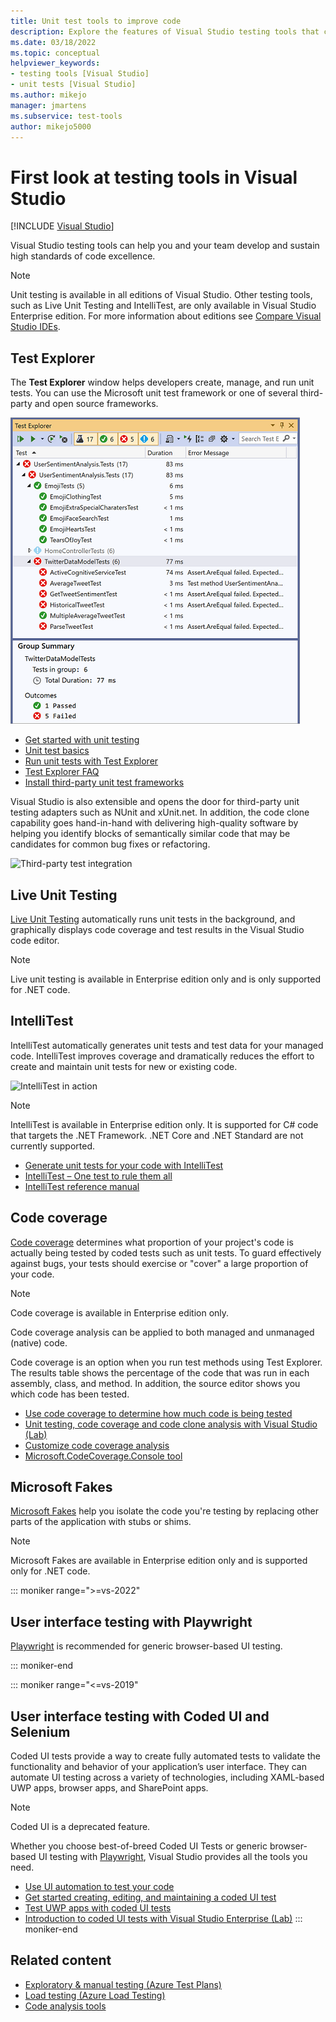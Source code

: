 ```yaml
---
title: Unit test tools to improve code
description: Explore the features of Visual Studio testing tools that can help you and your team develop and sustain high standards of code excellence.
ms.date: 03/18/2022
ms.topic: conceptual
helpviewer_keywords:
- testing tools [Visual Studio]
- unit tests [Visual Studio]
ms.author: mikejo
manager: jmartens
ms.subservice: test-tools
author: mikejo5000
---
```

# First look at testing tools in Visual Studio

 [!INCLUDE [Visual Studio](~/includes/applies-to-version/vs-windows-only.md)]

Visual Studio testing tools can help you and your team develop and sustain high standards of code excellence.

> [!NOTE]
> Unit testing is available in all editions of Visual Studio. Other testing tools, such as Live Unit Testing and IntelliTest, are only available in Visual Studio Enterprise edition. For more information about editions see [Compare Visual Studio IDEs](https://visualstudio.microsoft.com/vs/compare/).

## Test Explorer

The **Test Explorer** window helps developers create, manage, and run unit tests. You can use the Microsoft unit test framework or one of several third-party and open source frameworks.

![Visual Studio Test Explorer 16.2](media/vs-2019/test-explorer-16-2.PNG)

* [Get started with unit testing](unit-test-your-code.md)
* [Unit test basics](unit-test-basics.md)
* [Run unit tests with Test Explorer](run-unit-tests-with-test-explorer.md)
* [Test Explorer FAQ](test-explorer-faq.md)
* [Install third-party unit test frameworks](install-third-party-unit-test-frameworks.md)

Visual Studio is also extensible and opens the door for third-party unit testing adapters such as NUnit and xUnit.net. In addition, the code clone capability goes hand-in-hand with delivering high-quality software by helping you identify blocks of semantically similar code that may be candidates for common bug fixes or refactoring.

![Third-party test integration](media/devtest-thirdparty.png)

## Live Unit Testing

[Live Unit Testing](../test/live-unit-testing.md) automatically runs unit tests in the background, and graphically displays code coverage and test results in the Visual Studio code editor.

> [!NOTE]
> Live unit testing is available in Enterprise edition only and is only supported for .NET code.

## IntelliTest

IntelliTest automatically generates unit tests and test data for your managed code. IntelliTest improves coverage and dramatically reduces the effort to create and maintain unit tests for new or existing code.

![IntelliTest in action](media/devtest-intellitest.png)

> [!NOTE]
> IntelliTest is available in Enterprise edition only. It is supported for C# code that targets the .NET Framework. .NET Core and .NET Standard are not currently supported.

* [Generate unit tests for your code with IntelliTest](generate-unit-tests-for-your-code-with-intellitest.md)
* [IntelliTest – One test to rule them all](https://devblogs.microsoft.com/devops/intellitest-one-test-to-rule-them-all/)
* [IntelliTest reference manual](intellitest-manual/index.md)

## Code coverage

[Code coverage](../test/using-code-coverage-to-determine-how-much-code-is-being-tested.md) determines what proportion of your project's code is actually being tested by coded tests such as unit tests. To guard effectively against bugs, your tests should exercise or "cover" a large proportion of your code.

> [!NOTE]
> Code coverage is available in Enterprise edition only.

Code coverage analysis can be applied to both managed and unmanaged (native) code.

Code coverage is an option when you run test methods using Test Explorer. The results table shows the percentage of the code that was run in each assembly, class, and method. In addition, the source editor shows you which code has been tested.

* [Use code coverage to determine how much code is being tested](using-code-coverage-to-determine-how-much-code-is-being-tested.md)
* [Unit testing, code coverage and code clone analysis with Visual Studio (Lab)](https://azuredevopslabs.com/labs/devopsserver/liveunittesting)
* [Customize code coverage analysis](customizing-code-coverage-analysis.md)
* [Microsoft.CodeCoverage.Console tool](microsoft-code-coverage-console-tool.md)

## Microsoft Fakes

[Microsoft Fakes](../test/isolating-code-under-test-with-microsoft-fakes.md) help you isolate the code you're testing by replacing other parts of the application with stubs or shims.

> [!NOTE]
> Microsoft Fakes are available in Enterprise edition only and is supported only for .NET code.

::: moniker range=">=vs-2022"
## User interface testing with Playwright

[Playwright](https://playwright.dev/) is recommended for generic browser-based UI testing.

::: moniker-end

::: moniker range="<=vs-2019"
## User interface testing with Coded UI and Selenium

Coded UI tests provide a way to create fully automated tests to validate the functionality and behavior of your application’s user interface. They can automate UI testing across a variety of technologies, including XAML-based UWP apps, browser apps, and SharePoint apps.

> [!NOTE]
> Coded UI is a deprecated feature.

Whether you choose best-of-breed Coded UI Tests or generic browser-based UI testing with [Playwright](https://playwright.dev/), Visual Studio provides all the tools you need.

* [Use UI automation to test your code](use-ui-automation-to-test-your-code.md)
* [Get started creating, editing, and maintaining a coded UI test](walkthrough-creating-editing-and-maintaining-a-coded-ui-test.md)
* [Test UWP apps with coded UI tests](test-uwp-app-with-coded-ui-test.md)
* [Introduction to coded UI tests with Visual Studio Enterprise (Lab)](https://azuredevopslabs.com/labs/tfs/codedui)
::: moniker-end

## Related content

- [Exploratory & manual testing (Azure Test Plans)](/azure/devops/test/index?view=vsts&preserve-view=true)
- [Load testing (Azure Load Testing)](/azure/load-testing/)
- [Code analysis tools](../code-quality/code-analysis-for-managed-code-overview.md)
